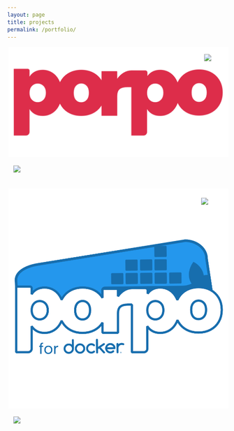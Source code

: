 ```yaml
---
layout: page
title: projects
permalink: /portfolio/
---
```

<div id="smrcorn" style="position: relative">
    <img src = "/src/porpo.png"
        style = "
        width: auto;
        height: auto;
        margin: 2px;">
    <br>
    <a href = "https://github.com/dawesry/porpo" target="_blank">
    <img id="repo" src="https://cdn-icons-png.flaticon.com/512/214/214513.png "
              style="width: 1.75rem; height:auto; padding: .5rem; margin: .25rem; position: absolute; top: 2%; right: 2.5%;"></a>
    <img id="badge" src="https://img.shields.io/badge/Case%20Study-Coming%20Soon-blue" style="margin: auto; padding: 1em;">
</div>
<br>
<div id="smrcorn" style="position: relative;">
    <img src = "/src/porpo-docker.png"
        style = "Hello world
        width: auto;
        height: auto;
        margin: 2px;">
    <br>
    <img id="grow" src="https://img.shields.io/badge/%20-New-green"
              style="width: 2.2rem; height:auto; padding: .5rem; margin: .25rem; position: absolute; top: 2%; right: 2.5%;">
    <img id="badge" src="https://img.shields.io/badge/Project-Coming%20Soon-blue" style="margin: auto; padding: 1em;">
</div>

